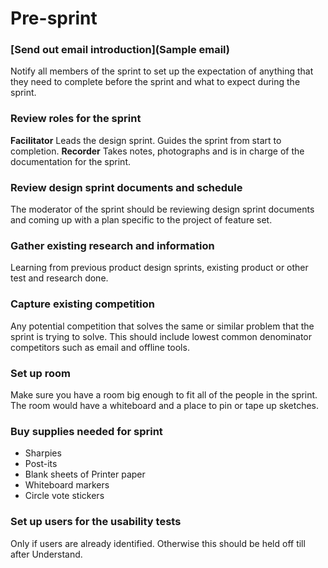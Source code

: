 # Pre-sprint

### [Send out email introduction](Sample email)

Notify all members of the sprint to set up the expectation of anything that they
need to complete before the sprint and what to expect during the sprint.

### Review roles for the sprint

**Facilitator** Leads the design sprint. Guides the sprint from start to
completion.
**Recorder** Takes notes, photographs and is in charge of the documentation for
the sprint.

### Review design sprint documents and schedule

The moderator of the sprint should be reviewing design sprint documents and
coming up with a plan specific to the project of feature set.

### Gather existing research and information

Learning from previous product design sprints, existing product or other test
and research done.

### Capture existing competition

Any potential competition that solves the same or similar problem that the
sprint is trying to solve. This should include lowest common denominator
competitors such as email and offline tools.

### Set up room

Make sure you have a room big enough to fit all of the people in the sprint. The
room would have a whiteboard and a place to pin or tape up sketches.

### Buy supplies needed for sprint

* Sharpies
* Post-its
* Blank sheets of Printer paper
* Whiteboard markers
* Circle vote stickers

### Set up users for the usability tests

Only if users are already identified. Otherwise this should be held off till
after Understand.
